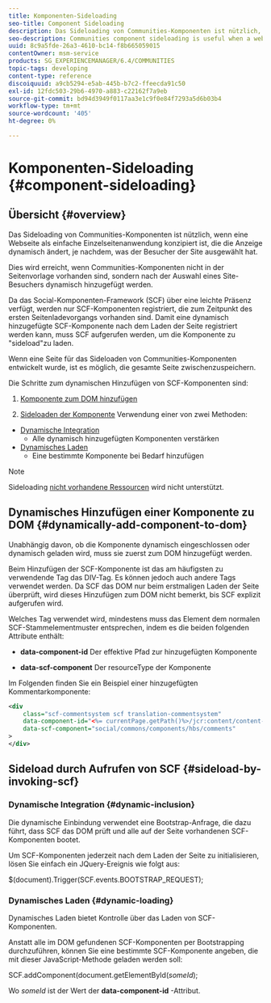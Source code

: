 ```yaml
---
title: Komponenten-Sideloading
seo-title: Component Sideloading
description: Das Sideloading von Communities-Komponenten ist nützlich, wenn eine Webseite als einfache Einzelseitenanwendung konzipiert ist, die die Anzeige dynamisch ändert, je nachdem, was der Besucher der Site auswählt.
seo-description: Communities component sideloading is useful when a web page is designed as a simple, single page app that dynamically alters what is displayed depending on what is selected by the site visitor
uuid: 8c9a5fde-26a3-4610-bc14-f8b665059015
contentOwner: msm-service
products: SG_EXPERIENCEMANAGER/6.4/COMMUNITIES
topic-tags: developing
content-type: reference
discoiquuid: a9cb5294-e5ab-445b-b7c2-ffeecda91c50
exl-id: 12fdc503-29b6-4970-a883-c22162f7a9eb
source-git-commit: bd94d3949f0117aa3e1c9f0e84f7293a5d6b03b4
workflow-type: tm+mt
source-wordcount: '405'
ht-degree: 0%

---
```


# Komponenten-Sideloading {#component-sideloading}

## Übersicht {#overview}

Das Sideloading von Communities-Komponenten ist nützlich, wenn eine Webseite als einfache Einzelseitenanwendung konzipiert ist, die die Anzeige dynamisch ändert, je nachdem, was der Besucher der Site ausgewählt hat.

Dies wird erreicht, wenn Communities-Komponenten nicht in der Seitenvorlage vorhanden sind, sondern nach der Auswahl eines Site-Besuchers dynamisch hinzugefügt werden.

Da das Social-Komponenten-Framework (SCF) über eine leichte Präsenz verfügt, werden nur SCF-Komponenten registriert, die zum Zeitpunkt des ersten Seitenladevorgangs vorhanden sind. Damit eine dynamisch hinzugefügte SCF-Komponente nach dem Laden der Seite registriert werden kann, muss SCF aufgerufen werden, um die Komponente zu &quot;sideload&quot;zu laden.

Wenn eine Seite für das Sideloaden von Communities-Komponenten entwickelt wurde, ist es möglich, die gesamte Seite zwischenzuspeichern.

Die Schritte zum dynamischen Hinzufügen von SCF-Komponenten sind:

1. [Komponente zum DOM hinzufügen](#dynamically-add-component-to-dom)

1. [Sideloaden der Komponente](#sideload-by-invoking-scf) Verwendung einer von zwei Methoden:

* [Dynamische Integration](#dynamic-inclusion)
   * Alle dynamisch hinzugefügten Komponenten verstärken
* [Dynamisches Laden](#dynamic-loading)
   * Eine bestimmte Komponente bei Bedarf hinzufügen

>[!NOTE]
>
>Sideloading [nicht vorhandene Ressourcen](scf.md#add-or-include-a-communities-component) wird nicht unterstützt.

## Dynamisches Hinzufügen einer Komponente zu DOM {#dynamically-add-component-to-dom}

Unabhängig davon, ob die Komponente dynamisch eingeschlossen oder dynamisch geladen wird, muss sie zuerst zum DOM hinzugefügt werden.

Beim Hinzufügen der SCF-Komponente ist das am häufigsten zu verwendende Tag das DIV-Tag. Es können jedoch auch andere Tags verwendet werden. Da SCF das DOM nur beim erstmaligen Laden der Seite überprüft, wird dieses Hinzufügen zum DOM nicht bemerkt, bis SCF explizit aufgerufen wird.

Welches Tag verwendet wird, mindestens muss das Element dem normalen SCF-Stammelementmuster entsprechen, indem es die beiden folgenden Attribute enthält:

* **data-component-id**
Der effektive Pfad zur hinzugefügten Komponente

* **data-scf-component**
Der resourceType der Komponente

Im Folgenden finden Sie ein Beispiel einer hinzugefügten Kommentarkomponente:

```xml
<div
    class="scf-commentsystem scf translation-commentsystem" 
    data-component-id="<%= currentPage.getPath()%>/jcr:content/content-left/comments"
    data-scf-component="social/commons/components/hbs/comments"
>
</div>
```

## Sideload durch Aufrufen von SCF {#sideload-by-invoking-scf}

### Dynamische Integration {#dynamic-inclusion}

Die dynamische Einbindung verwendet eine Bootstrap-Anfrage, die dazu führt, dass SCF das DOM prüft und alle auf der Seite vorhandenen SCF-Komponenten bootet.

Um SCF-Komponenten jederzeit nach dem Laden der Seite zu initialisieren, lösen Sie einfach ein JQuery-Ereignis wie folgt aus:

$(document).Trigger(SCF.events.BOOTSTRAP_REQUEST);

### Dynamisches Laden {#dynamic-loading}

Dynamisches Laden bietet Kontrolle über das Laden von SCF-Komponenten.

Anstatt alle im DOM gefundenen SCF-Komponenten per Bootstrapping durchzuführen, können Sie eine bestimmte SCF-Komponente angeben, die mit dieser JavaScript-Methode geladen werden soll:

SCF.addComponent(document.getElementById(*someId*);

Wo *someId* ist der Wert der **data-component-id** -Attribut.
